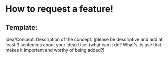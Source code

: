 How to request a feature!
======================

Template:
---
Idea/Concept: 
Description of the concept: (please be descriptive and add at least 3 sentences about your idea)
Use: (what can it do? What's its use that makes it important and worthy of being added?)
